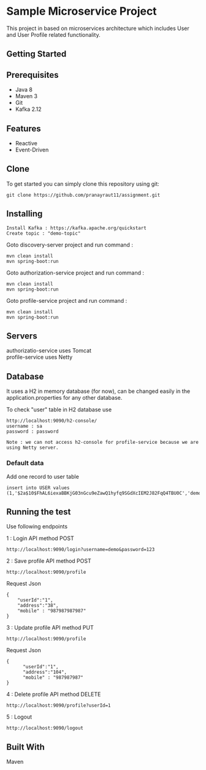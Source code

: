 # Sample Microservice Project
This project in based on microservices architecture which includes User and User Profile related functionality.

## Getting Started

## Prerequisites

* Java 8
* Maven 3
* Git
* Kafka 2.12

## Features

* Reactive
* Event-Driven


## Clone
To get started you can simply clone this repository using git:
```
git clone https://github.com/pranayraut11/assignment.git
```
## Installing
```
Install Kafka : https://kafka.apache.org/quickstart
Create topic : "demo-topic"
```
Goto discovery-server project and run command : 
```
mvn clean install 
mvn spring-boot:run 
```
Goto authorization-service project and run command : 
```
mvn clean install 
mvn spring-boot:run
```
Goto profile-service project and run command :
```
mvn clean install 
mvn spring-boot:run
```

## Servers
authorizatio-service uses Tomcat <br>
profile-service uses Netty

## Database 
It uses a H2 in memory database (for now), can be changed easily in the application.properties for any other database.

To check "user" table in H2 database use
```
http://localhost:9090/h2-console/
username : sa
password : password
```
```
Note : we can not access h2-console for profile-service because we are using Netty server.
```
### Default data
Add one record to user table <br> 
```    
insert into USER values (1,'$2a$10$FhAL6iexaBBKjG03nGcu9eZawQ1hyfq9SGdXcIEM2J82FqQ4TBU0C','demo');
```    
    
## Running the test
Use following endpoints

1 : Login API method POST 
```
http://localhost:9090/login?username=demo&password=123
```
2 : Save profile API method POST 
```
http://localhost:9090/profile
```
Request Json 
```
{  
    "userId":"1",
    "address":"38",
    "mobile" : "987987987987"
}
```
3 : Update profile API method PUT
```
http://localhost:9090/profile
```
Request Json 
```
{ 
      "userId":"1",
      "address":"104",
      "mobile" : "987987987"
}
```
4 : Delete profile API method DELETE 
```
http://localhost:9090/profile?userId=1
```
5 : Logout 
```
http://localhost:9090/logout    
```    

## Built With
Maven
